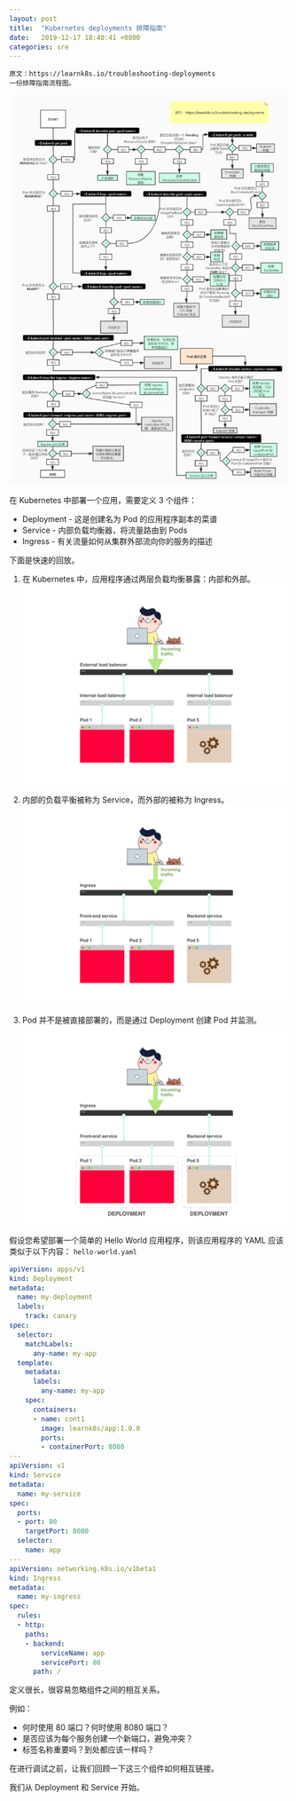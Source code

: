 ```yaml
---
layout: post
title:  "Kubernetes deployments 排障指南"
date:   2019-12-17 18:40:41 +0800
categories: sre
---
```


    原文：https://learnk8s.io/troubleshooting-deployments
    一份排障指南流程图。

![troubleshooting-kubernetes](/assets/img/troubleshooting-kubernetes.jpg)

在 Kubernetes 中部署一个应用，需要定义 3 个组件：

* Deployment - 这是创建名为 Pod 的应用程序副本的菜谱
* Service - 内部负载均衡器，将流量路由到 Pods
* Ingress - 有关流量如何从集群外部流向你的服务的描述

下面是快速的回放。

1. 在 Kubernetes 中，应用程序通过两层负载均衡暴露：内部和外部。
![troubleshooting-kubernetes-1](/assets/img/troubleshooting-kubernetes-1.svg)

1. 内部的负载平衡被称为 Service，而外部的被称为 Ingress。
![troubleshooting-kubernetes-2](/assets/img/troubleshooting-kubernetes-2.svg)

1. Pod 并不是被直接部署的，而是通过 Deployment 创建 Pod 并监测。
![troubleshooting-kubernetes-3](/assets/img/troubleshooting-kubernetes-3.svg)

假设您希望部署一个简单的 Hello World 应用程序，则该应用程序的 YAML 应该类似于以下内容：
`hello-world.yaml`

```yaml
apiVersion: apps/v1
kind: Deployment
metadata:
  name: my-deployment
  labels:
    track: canary
spec:
  selector:
    matchLabels:
      any-name: my-app
  template:
    metadata:
      labels:
        any-name: my-app
    spec:
      containers:
      - name: cont1
        image: learnk8s/app:1.0.0
        ports:
        - containerPort: 8080
---
apiVersion: v1
kind: Service
metadata:
  name: my-service
spec:
  ports:
  - port: 80
    targetPort: 8080
  selector:
    name: app
---
apiVersion: networking.k8s.io/v1beta1
kind: Ingress
metadata:
  name: my-ingress
spec:
  rules:
  - http:
    paths:
    - backend:
        serviceName: app
        servicePort: 80
      path: /
```

定义很长，很容易忽略组件之间的相互关系。

例如：

* 何时使用 80 端口？何时使用 8080 端口？
* 是否应该为每个服务创建一个新端口，避免冲突？
* 标签名称重要吗？到处都应该一样吗？

在进行调试之前，让我们回顾一下这三个组件如何相互链接。

我们从 Deployment 和 Service 开始。